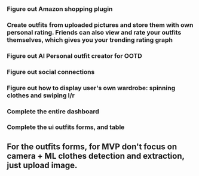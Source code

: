 ### Figure out Amazon shopping plugin
### Create outfits from uploaded pictures and store them with own personal rating. Friends can also view and rate your outfits themselves, which gives you your trending rating graph
### Figure out AI Personal outfit creator for OOTD
### Figure out social connections
### Figure out how to display user's own wardrobe: spinning clothes and swiping l/r
### Complete the entire dashboard
### Complete the ui outfits forms, and table
## For the outfits forms, for MVP don't focus on camera + ML clothes detection and extraction, just upload image.